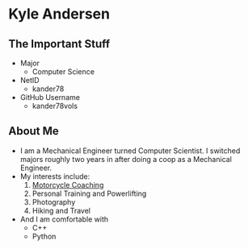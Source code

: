 # Kyle Andersen
## The Important Stuff
* Major
    - Computer Science
* NetID
    - kander78
* GitHub Username
    - kander78vols
## About Me
- I am a Mechanical Engineer turned Computer Scientist. I switched majors roughly two years in after doing a coop as a Mechanical Engineer.
- My interests include:
    1. [Motorcycle Coaching](https://www.sportbiketracktime.com/)
    2. Personal Training and Powerlifting
    3. Photography
    4. Hiking and Travel
- And I am comfortable with 
    - C++
    - Python


